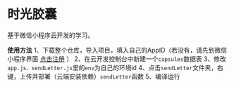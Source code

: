# 时光胶囊

基于微信小程序云开发的学习。

**使用方法**
1、下载整个仓库，导入项目，填入自己的AppID（若没有，请先到微信小程序界面 [点击注册](https://mp.weixin.qq.com/wxopen/waregister?action=step1) ）
2、在云开发控制台中新建一个`capsules`数据表
3、修改`app.js、sendLetter.js`里的`env`为自己的环境id
4、点击`sendLetter`文件夹，右键，上传并部署（云端安装依赖）`sendLetter`函数
5、编译运行

